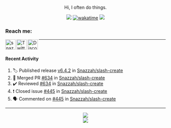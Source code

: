 

<div align=center>

Hi, I often do things.

![](https://komarev.com/ghpvc/?username=Snazzah&label=profile+views&color=fc2929) [![wakatime](https://wakatime.com/badge/user/eae27c19-37ad-4824-a6fc-801fed66e5b2.svg)](https://wakatime.com/@eae27c19-37ad-4824-a6fc-801fed66e5b2)
![](https://hit.yhype.me/github/profile?account_id=7025343)
  
</div>

[website]: https://snazzah.com/
[twitter]: https://twitter.com/Snazzah
[discord]: https://snaz.in/discord
[twitch]: https://twitch.tv/SnazzahGuy


### Reach me:

[<img align="left" alt="snazzah.com" width="32px" src="https://api.iconify.design/bi:globe.svg?color=%23fc2929&height=32" />][website]
[<img align="left" alt="Twitter" width="32px" src="https://api.iconify.design/simple-icons:twitter.svg?color=%23fc2929&height=32" />][twitter]
[<img align="left" alt="Discord" width="32px" src="https://api.iconify.design/simple-icons:discord.svg?color=%23fc2929&height=32" />][discord]

---

<br/>



####  Recent Activity

<!--START_SECTION:activity-->
1. 🏷️ Published release [v6.4.2](https://github.com/Snazzah/slash-create/releases/tag/v6.4.2) in [Snazzah/slash-create](https://github.com/Snazzah/slash-create)
2. 🎉 Merged PR [#634](https://github.com/Snazzah/slash-create/pull/634) in [Snazzah/slash-create](https://github.com/Snazzah/slash-create)
3. ✔️ Reviewed [#634](https://github.com/Snazzah/slash-create/pull/634) in [Snazzah/slash-create](https://github.com/Snazzah/slash-create)
4. ❗️ Closed issue [#445](https://github.com/Snazzah/slash-create/issues/445) in [Snazzah/slash-create](https://github.com/Snazzah/slash-create)
5. 🗣 Commented on [#445](https://github.com/Snazzah/slash-create/issues/445) in [Snazzah/slash-create](https://github.com/Snazzah/slash-create)
<!--END_SECTION:activity-->

---

<div align="center">
  <img align="center" src="https://github-readme-stats.vercel.app/api?username=Snazzah&show_icons=true&count_private=true&hide_border=true&icon_color=fff&bg_color=852121&title_color=fff&text_color=fff" />
</div>
<div align="center">
  <a href="https://wakatime.com/@Snazzah">
    <img align="center" src="https://github-readme-stats.vercel.app/api/wakatime?username=Snazzah&layout=compact&custom_title=Weekly%20Development%20Breakdown&hide_border=true&icon_color=fff&bg_color=852121&title_color=fff&text_color=fff" />
  </a>
</div>
